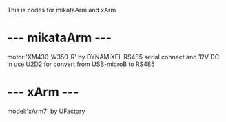 This is codes for mikataArm and xArm

# --- mikataArm --- #
motor:'XM430-W350-R' by DYNAMIXEL
RS485 serial connect and 12V DC in
use U2D2 for convert from USB-microB to RS485

# --- xArm --- #
model:'xArm7' by UFactory